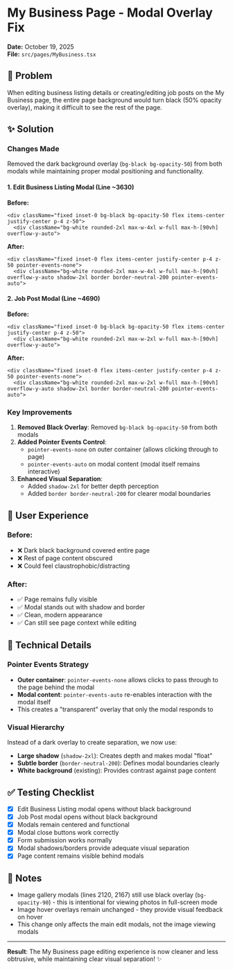# My Business Page - Modal Overlay Fix
**Date:** October 19, 2025  
**File:** `src/pages/MyBusiness.tsx`

## 🎯 Problem
When editing business listing details or creating/editing job posts on the My Business page, the entire page background would turn black (50% opacity overlay), making it difficult to see the rest of the page.

## ✨ Solution

### Changes Made

Removed the dark background overlay (`bg-black bg-opacity-50`) from both modals while maintaining proper modal positioning and functionality.

#### 1. Edit Business Listing Modal (Line ~3630)
**Before:**
```tsx
<div className="fixed inset-0 bg-black bg-opacity-50 flex items-center justify-center p-4 z-50">
  <div className="bg-white rounded-2xl max-w-4xl w-full max-h-[90vh] overflow-y-auto">
```

**After:**
```tsx
<div className="fixed inset-0 flex items-center justify-center p-4 z-50 pointer-events-none">
  <div className="bg-white rounded-2xl max-w-4xl w-full max-h-[90vh] overflow-y-auto shadow-2xl border border-neutral-200 pointer-events-auto">
```

#### 2. Job Post Modal (Line ~4690)
**Before:**
```tsx
<div className="fixed inset-0 bg-black bg-opacity-50 flex items-center justify-center p-4 z-50">
  <div className="bg-white rounded-2xl max-w-2xl w-full max-h-[90vh] overflow-y-auto">
```

**After:**
```tsx
<div className="fixed inset-0 flex items-center justify-center p-4 z-50 pointer-events-none">
  <div className="bg-white rounded-2xl max-w-2xl w-full max-h-[90vh] overflow-y-auto shadow-2xl border border-neutral-200 pointer-events-auto">
```

### Key Improvements

1. **Removed Black Overlay**: Removed `bg-black bg-opacity-50` from both modals
2. **Added Pointer Events Control**: 
   - `pointer-events-none` on outer container (allows clicking through to page)
   - `pointer-events-auto` on modal content (modal itself remains interactive)
3. **Enhanced Visual Separation**: 
   - Added `shadow-2xl` for better depth perception
   - Added `border border-neutral-200` for clearer modal boundaries

## 🎨 User Experience

### Before:
- ❌ Dark black background covered entire page
- ❌ Rest of page content obscured
- ❌ Could feel claustrophobic/distracting

### After:
- ✅ Page remains fully visible
- ✅ Modal stands out with shadow and border
- ✅ Clean, modern appearance
- ✅ Can still see page context while editing

## 🔧 Technical Details

### Pointer Events Strategy
- **Outer container**: `pointer-events-none` allows clicks to pass through to the page behind the modal
- **Modal content**: `pointer-events-auto` re-enables interaction with the modal itself
- This creates a "transparent" overlay that only the modal responds to

### Visual Hierarchy
Instead of a dark overlay to create separation, we now use:
- **Large shadow** (`shadow-2xl`): Creates depth and makes modal "float"
- **Subtle border** (`border-neutral-200`): Defines modal boundaries clearly
- **White background** (existing): Provides contrast against page content

## ✅ Testing Checklist

- [x] Edit Business Listing modal opens without black background
- [x] Job Post modal opens without black background
- [x] Modals remain centered and functional
- [x] Modal close buttons work correctly
- [x] Form submission works normally
- [x] Modal shadows/borders provide adequate visual separation
- [x] Page content remains visible behind modals

## 📝 Notes

- Image gallery modals (lines 2120, 2167) still use black overlay (`bg-opacity-90`) - this is intentional for viewing photos in full-screen mode
- Image hover overlays remain unchanged - they provide visual feedback on hover
- This change only affects the main edit modals, not the image viewing modals

---

**Result**: The My Business page editing experience is now cleaner and less obtrusive, while maintaining clear visual separation! ✨

